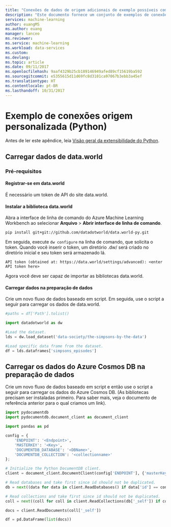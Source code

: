 ```yaml
---
title: "Conexões de dados de origem adicionais de exemplo possíveis com a preparação de dados do Azure Machine Learning | Microsoft Docs"
description: "Este documento fornece um conjunto de exemplos de conexões de fonte de dados possíveis com a preparação de dados do Azure Machine Learning"
services: machine-learning
author: euangMS
ms.author: euang
manager: lanceo
ms.reviewer: 
ms.service: machine-learning
ms.workload: data-services
ms.custom: 
ms.devlang: 
ms.topic: article
ms.date: 09/11/2017
ms.openlocfilehash: 9aaf4329b25cb189146949afed89cf15619ba592
ms.sourcegitcommit: e5355615d11d69fc8d3101ca97067b3ebb3a45ef
ms.translationtype: HT
ms.contentlocale: pt-BR
ms.lasthandoff: 10/31/2017
---
```

# <a name="sample-of-custom-source-connections-python"></a>Exemplo de conexões origem personalizada (Python) 
Antes de ler este apêndice, leia [Visão geral da extensibilidade do Python](data-prep-python-extensibility-overview.md).

## <a name="load-data-from-dataworld"></a>Carregar dados de data.world

### <a name="prerequisites"></a>Pré-requisitos

#### <a name="register-yourself-at-dataworld"></a>Registrar-se em data.world
É necessário um token de API do site data.world.

#### <a name="install-dataworld-library"></a>Instalar a biblioteca data.world

Abra a interface de linha de comando do Azure Machine Learning Workbench ao selecionar **Arquivo** > **Abrir interface de linha de comando**.

```console
pip install git+git://github.com/datadotworld/data.world-py.git
```

Em seguida, execute `dw configure` na linha de comando, que solicita o token. Quando você inserir o token, um diretório .dw/ será criado no diretório inicial e seu token será armazenado lá.

```
API token (obtained at: https://data.world/settings/advanced): <enter API token here>
```
Agora você deve ser capaz de importar as bibliotecas data.world.

#### <a name="load-data-into-data-preparation"></a>Carregar dados na preparação de dados

Crie um novo fluxo de dados baseado em script. Em seguida, use o script a seguir para carregar os dados de data.world.

```python
#paths = df['Path'].tolist()

import datadotworld as dw

#Load the dataset.
lds = dw.load_dataset('data-society/the-simpsons-by-the-data')

#Load specific data frame from the dataset.
df = lds.dataframes['simpsons_episodes']

```

## <a name="load-azure-cosmos-db-data-into-data-preparation"></a>Carregar os dados do Azure Cosmos DB na preparação de dados

Crie um novo fluxo de dados baseado em script e então use o script a seguir para carregar os dados do Azure Cosmos DB. (As bibliotecas precisam ser instaladas primeiro. Para saber mais, veja o documento de referência anterior para o qual criamos um link).

```python
import pydocumentdb
import pydocumentdb.document_client as document_client

import pandas as pd

config = { 
    'ENDPOINT': '<Endpoint>',
    'MASTERKEY': '<Key>',
    'DOCUMENTDB_DATABASE': '<DBName>',
    'DOCUMENTDB_COLLECTION': '<collectionname>'
};

# Initialize the Python DocumentDB client.
client = document_client.DocumentClient(config['ENDPOINT'], {'masterKey': config['MASTERKEY']})

# Read databases and take first since id should not be duplicated.
db = next((data for data in client.ReadDatabases() if data['id'] == config['DOCUMENTDB_DATABASE']))

# Read collections and take first since id should not be duplicated.
coll = next((coll for coll in client.ReadCollections(db['_self']) if coll['id'] == config['DOCUMENTDB_COLLECTION']))

docs = client.ReadDocuments(coll['_self'])

df = pd.DataFrame(list(docs))
```
